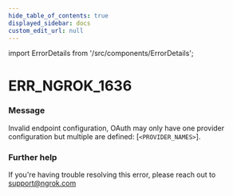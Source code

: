 ```yaml
---
hide_table_of_contents: true
displayed_sidebar: docs
custom_edit_url: null
---
```


import ErrorDetails from '/src/components/ErrorDetails';

# ERR_NGROK_1636

### Message
Invalid endpoint configuration, OAuth may only have one provider configuration but multiple are defined: [`<PROVIDER_NAMES>`].

### Further help
If you're having trouble resolving this error, please reach out to [support@ngrok.com](mailto:support@ngrok.com?subject=Help%20with%20ERR_NGROK_1636)

<ErrorDetails error='err_ngrok_1636' />
